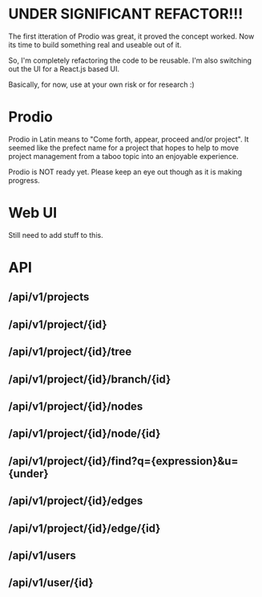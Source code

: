 UNDER SIGNIFICANT REFACTOR!!!
=============================

The first itteration of Prodio was great, it proved the concept worked.  Now
its time to build something real and useable out of it.

So, I'm completely refactoring the code to be reusable.  I'm also switching out
the UI for a React.js based UI.

Basically, for now, use at your own risk or for research :)

Prodio
======

Prodio in Latin means to "Come forth, appear, proceed and/or project".  It
seemed like the prefect name for a project that hopes to help to move project
management from a taboo topic into an enjoyable experience.

Prodio is NOT ready yet.  Please keep an eye out though as it is making progress.

Web UI
======

Still need to add stuff to this.

API
===

/api/v1/projects
----------------

/api/v1/project/{id}
--------------------

/api/v1/project/{id}/tree
-------------------------

/api/v1/project/{id}/branch/{id}
--------------------------------

/api/v1/project/{id}/nodes
--------------------------

/api/v1/project/{id}/node/{id}
------------------------------

/api/v1/project/{id}/find?q={expression}&u={under}
--------------------------------------------------

/api/v1/project/{id}/edges
--------------------------

/api/v1/project/{id}/edge/{id}
------------------------------

/api/v1/users
-------------

/api/v1/user/{id}
-----------------
